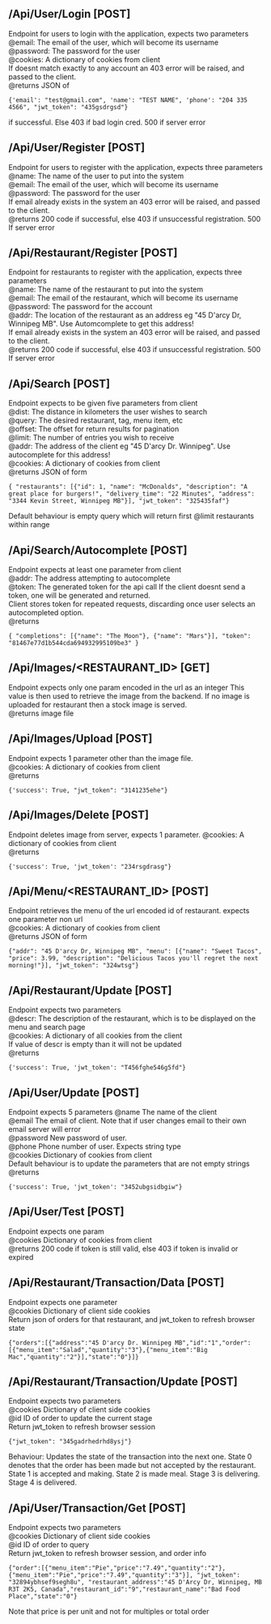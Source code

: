 ## /Api/User/Login [POST]

Endpoint for users to login with the application, expects two parameters \
@email:       The email of the user, which will become its username\
@password:    The password for the user \
@cookies:     A dictionary of cookies from client\
If doesnt match exactly to any account an 403 error will be raised, and passed to the client. \
@returns JSON of 
```
{'email': "test@gmail.com", 'name': "TEST NAME", 'phone': "204 335 4566", "jwt_token": "435gsdrgsd"} 
``` 
if successful. Else 403 if bad login cred. 500 if server error

## /Api/User/Register [POST]

Endpoint for users to register with the application, expects three parameters \
@name:        The name of the user to put into the system \
@email:       The email of the user, which will become its username \
@password:    The password for the user \
If email already exists in the system an 403 error will be raised, and passed to the client.\
@returns 200 code if successful, else 403 if unsuccessful registration. 500 If server error

## /Api/Restaurant/Register [POST]

Endpoint for restaurants to register with the application, expects three parameters \
@name:        The name of the restaurant to put into the system \
@email:       The email of the restaurant, which will become its username \
@password:    The password for the account \
@addr:        The location of the restaurant as an address eg "45 D'arcy Dr, Winnipeg MB". Use Automcomplete to get this address!\
If email already exists in the system an 403 error will be raised, and passed to the client.\
@returns 200 code if successful, else 403 if unsuccessful registration. 500 If server error

## /Api/Search [POST]

Endpoint expects to be given five parameters from client \
@dist:     The distance in kilometers the user wishes to search \
@query:    The desired restaurant, tag, menu item, etc \
@offset:   The offset for return results for pagination \
@limit:    The number of entries you wish to receive \
@addr:     The address of the client eg "45 D'arcy Dr. Winnipeg". Use autocomplete for this address!\
@cookies:  A dictionary of cookies from client\
@returns JSON of form
``` 
{ "restaurants": [{"id": 1, "name": "McDonalds", "description": "A great place for burgers!", "delivery_time": "22 Minutes", "address": "3344 Kevin Street, Winnipeg MB"}], "jwt_token": "325435faf"}
```
Default behaviour is empty query which will return first @limit restaurants within range

## /Api/Search/Autocomplete [POST]
Endpoint expects at least one parameter from client \
@addr:    The address attempting to autocomplete  
@token:   The generated token for the api call If the client doesnt send a token, one will be generated and returned.\
Client stores token for repeated requests, discarding once user selects an autocompleted option. \
@returns 
```
{ "completions": [{"name": "The Moon"}, {"name": "Mars"}], "token": "81467e77d1b544cda694932995109be3" }
```

## /Api/Images/<RESTAURANT_ID> [GET]
Endpoint expects only one param encoded in the url as an integer
This value is then used to retrieve the image from the backend. If no image
is uploaded for restaurant then a stock image is served.\
@returns image file


## /Api/Images/Upload [POST]
Endpoint expects 1 parameter other than the image file.\
@cookies:     A dictionary of cookies from client\
@returns
```
{'success': True, "jwt_token": "3141235ehe"}
```

## /Api/Images/Delete [POST]
Endpoint deletes image from server, expects 1 parameter.
@cookies:     A dictionary of cookies from client\
@returns
```
{'success': True, 'jwt_token': "234rsgdrasg"}
```

## /Api/Menu/<RESTAURANT_ID> [POST]
Endpoint retrieves the menu of the url encoded id of restaurant. expects one parameter non url\
@cookies:     A dictionary of cookies from client\
@returns JSON of form
```
{"addr": "45 D'arcy Dr, Winnipeg MB", "menu": [{"name": "Sweet Tacos", "price": 3.99, "description": "Delicious Tacos you'll regret the next morning!"}], "jwt_token": "324wtsg"}
```

## /Api/Restaurant/Update [POST]
Endpoint expects two parameters \
@descr:    The description of the restaurant, which is to be displayed on the menu and search page\
@cookies:  A dictionary of all cookies from the client \
If value of descr is empty than it will not be updated\
@returns 
```
{'success': True, 'jwt_token': "T456fghe546g5fd"}
```

## /Api/User/Update [POST]
Endpoint expects 5 parameters
@name     The name of the client\
@email    The email of client. Note that if user changes email to their own email server will error\
@password New password of user. \
@phone    Phone number of user. Expects string type\
@cookies  Dictionary of cookies from client\
Default behaviour is to update the parameters that are not empty strings\
@returns
```
{'success': True, 'jwt_token': "3452ubgsidbgiw"}
```

## /Api/User/Test [POST]
Endpoint expects one param\
@cookies    Dictionary of cookies from client\
@returns  200 code if token is still valid, else 403 if token is invalid or expired



## /Api/Restaurant/Transaction/Data [POST]
Endpoint expects one parameter \
@cookies    Dictionary of client side cookies\
Return json of orders for that restaurant, and jwt_token to refresh browser state
```
{"orders":[{"address":"45 D'arcy Dr. Winnipeg MB","id":"1","order":[{"menu_item":"Salad","quantity":"3"},{"menu_item":"Big Mac","quantity":"2"}],"state":"0"}]}
```


## /Api/Restaurant/Transaction/Update [POST]
Endpoint expects two parameters\
@cookies    Dictionary of client side cookies \
@id         ID of order to update the current stage \
Return jwt_token to refresh browser session
```
{"jwt_token": "345gadrhedrhd8ysj"}
```
Behaviour: Updates the state of the transaction into the next one. State 0 denotes that
the order has been made but not accepted by the restaurant. State 1 is accepted and making. 
State 2 is made meal. Stage 3 is delivering. Stage 4 is delivered.


## /Api/User/Transaction/Get [POST]
Endpoint expects two parameters\
@cookies    Dictionary of client side cookies\
@id         ID of order to query\
Return jwt_token to refresh browser session, and order info 
```
{"order":[{"menu_item":"Pie","price":"7.49","quantity":"2"},{"menu_item":"Pie","price":"7.49","quantity":"3"}], "jwt_token": "32894ybhsef9segh8u", "restaurant_address":"45 D'Arcy Dr, Winnipeg, MB R3T 2K5, Canada","restaurant_id":"9","restaurant_name":"Bad Food Place","state":"0"}
```
Note that price is per unit and not for multiples or total order